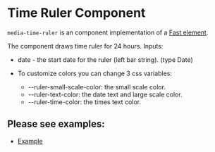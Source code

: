 # Time Ruler Component

`media-time-ruler` is an component implementation of a [Fast element](https://www.fast.design/).

The component draws time ruler for 24 hours.
Inputs:

-   date - the start date for the ruler (left bar string). (type Date)

-   To customize colors you can change 3 css variables:
    -   --ruler-small-scale-color: the small scale color.
    -   --ruler-text-color: the date text and large scale color.
    -   --ruler-time-color: the times text color.

## Please see examples:

-   [Example](./examples/example.html)
